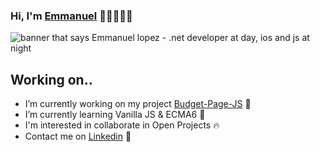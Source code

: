 ### Hi, I'm [Emmanuel](https://manelpz.github.io) 👋🏻👨🏻‍💻
<img src="https://github.com/manelpz/manelpz/blob/master/Image/1.png" alt="banner that says Emmanuel lopez - .net developer at day, ios and js at night">




## Working on.. 

- I’m currently working on my project [Budget-Page-JS](https://github.com/manelpz/Budget-Page-JS) 🔨
- I’m currently learning Vanilla JS & ECMA6 📕 
- I'm interested in collaborate in Open Projects 🔥 
- Contact me on [Linkedin](https://www.linkedin.com/in/manelpz/) 💬 






